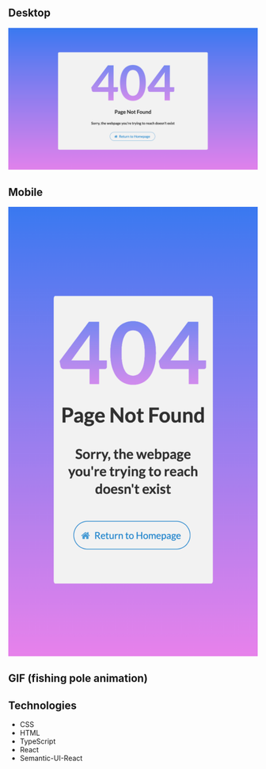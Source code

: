 ## Desktop
![Alt text](public/images/404_desktop.png?raw=true)

## Mobile
![Alt text](public/images/404_mobile.png?raw=true)

## GIF (fishing pole animation)

## Technologies
* CSS
* HTML
* TypeScript
* React
* Semantic-UI-React
